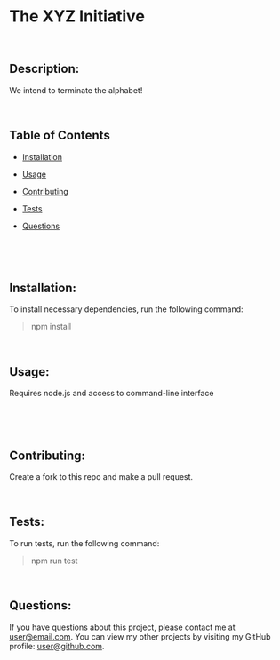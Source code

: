 
  
  # The XYZ Initiative
  <br>

  

  ## Description: 
  We intend to terminate the alphabet!
  &nbsp;
  &nbsp;

  &nbsp;
  &nbsp;
  ## Table of Contents
  - [Installation](#installation)
  - [Usage](#usage)
  
  - [Contributing](#contributing)
  - [Tests](#tests)
  - [Questions](#questions)
  <br>

  &nbsp;
  &nbsp;
  ## Installation:
  To install necessary dependencies, run the following command:
  > npm install
  

  &nbsp;
  &nbsp;
  ## Usage:
  Requires node.js and access to command-line interface
  &nbsp;
  &nbsp;

  &nbsp;
  &nbsp;
  
  &nbsp;
  &nbsp;

  ## Contributing:
  Create a fork to this repo and make a pull request.
  &nbsp;
  &nbsp;

  &nbsp;
  &nbsp;
  ## Tests:
  To run tests, run the following command:
  > npm run test
  &nbsp;
  &nbsp;
  
  &nbsp;
  &nbsp;
  ## Questions:
  If you have questions about this project, please contact me at [user@email.com](mailto:user@email.com). You can view my other projects by visiting my GitHub profile: [user@github.com](user@github.com).